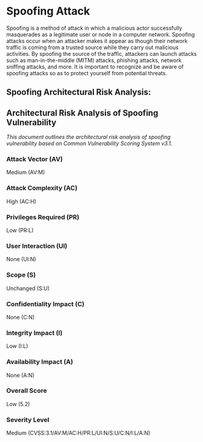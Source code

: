 # Spoofing Attack 

Spoofing is a method of attack in which a malicious actor successfully masquerades as a legitimate user or node in a computer network. Spoofing attacks occur when an attacker makes it appear as though their network traffic is coming from a trusted source while they carry out malicious activities. By spoofing the source of the traffic, attackers can launch attacks such as man-in-the-middle (MITM) attacks, phishing attacks, network sniffing attacks, and more. It is important to recognize and be aware of spoofing attacks so as to protect yourself from potential threats.

## Spoofing Architectural Risk Analysis: 

## Architectural Risk Analysis of Spoofing Vulnerability

_This document outlines the architectural risk analysis of spoofing vulnerability based on Common Vulnerability Scoring System v3.1._

### Attack Vector (AV)

Medium (AV:M)

### Attack Complexity (AC)

High (AC:H)

### Privileges Required (PR)

Low (PR:L)

### User Interaction (UI)

None (UI:N)

### Scope (S)

Unchanged (S:U)

### Confidentiality Impact (C)

None (C:N)

### Integrity Impact (I)

Low (I:L)

### Availability Impact (A)

None (A:N)

### Overall Score

Low (5.2)

### Severity Level

Medium (CVSS:3.1/AV:M/AC:H/PR:L/UI:N/S:U/C:N/I:L/A:N)